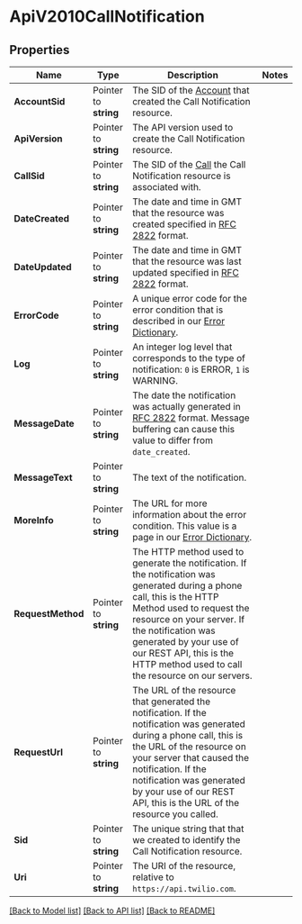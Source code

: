 # ApiV2010CallNotification

## Properties

Name | Type | Description | Notes
------------ | ------------- | ------------- | -------------
**AccountSid** | Pointer to **string** | The SID of the [Account](https://www.twilio.com/docs/iam/api/account) that created the Call Notification resource. |
**ApiVersion** | Pointer to **string** | The API version used to create the Call Notification resource. |
**CallSid** | Pointer to **string** | The SID of the [Call](https://www.twilio.com/docs/voice/api/call-resource) the Call Notification resource is associated with. |
**DateCreated** | Pointer to **string** | The date and time in GMT that the resource was created specified in [RFC 2822](https://www.ietf.org/rfc/rfc2822.txt) format. |
**DateUpdated** | Pointer to **string** | The date and time in GMT that the resource was last updated specified in [RFC 2822](https://www.ietf.org/rfc/rfc2822.txt) format. |
**ErrorCode** | Pointer to **string** | A unique error code for the error condition that is described in our [Error Dictionary](https://www.twilio.com/docs/api/errors). |
**Log** | Pointer to **string** | An integer log level that corresponds to the type of notification: `0` is ERROR, `1` is WARNING. |
**MessageDate** | Pointer to **string** | The date the notification was actually generated in [RFC 2822](https://www.ietf.org/rfc/rfc2822.txt) format. Message buffering can cause this value to differ from `date_created`. |
**MessageText** | Pointer to **string** | The text of the notification. |
**MoreInfo** | Pointer to **string** | The URL for more information about the error condition. This value is a page in our [Error Dictionary](https://www.twilio.com/docs/api/errors). |
**RequestMethod** | Pointer to **string** | The HTTP method used to generate the notification. If the notification was generated during a phone call, this is the HTTP Method used to request the resource on your server. If the notification was generated by your use of our REST API, this is the HTTP method used to call the resource on our servers. |
**RequestUrl** | Pointer to **string** | The URL of the resource that generated the notification. If the notification was generated during a phone call, this is the URL of the resource on your server that caused the notification. If the notification was generated by your use of our REST API, this is the URL of the resource you called. |
**Sid** | Pointer to **string** | The unique string that that we created to identify the Call Notification resource. |
**Uri** | Pointer to **string** | The URI of the resource, relative to `https://api.twilio.com`. |

[[Back to Model list]](../README.md#documentation-for-models) [[Back to API list]](../README.md#documentation-for-api-endpoints) [[Back to README]](../README.md)


